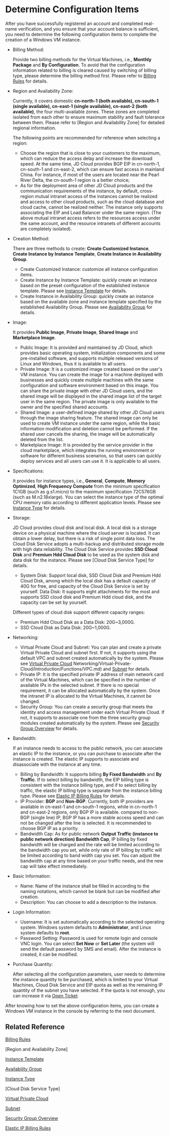# Determine Configuration Items
After you have successfully registered an account and completed real-name verification, and you ensure that your account balance is sufficient, you need to determine the following configuration items to complete the creation of a Windows VM instance.

* Billing Method:
   
   Provide two billing methods for the Virtual Machines, i.e., **Monthly Package** and **By Configuration**. To avoid that the configuration information related to billing is cleared caused by switching of billing type, please determine the billing method first. Please refer to [Billing Rules](../Pricing/Billing-Rules.md) for details.

* Region and Availability Zone:

	Currently, it covers domestic **cn-north-1 (both available), cn-south-1 (single available), cn-east-1 (single available), cn-east-2 (both available)**, the four multi-available zones. These zones are completed isolated from each other to ensure maximum stability and fault tolerance between them. Please refer to [Region and Availability Zone] for detailed regional information.

	The following points are recommended for reference when selecting a region:

	* Choose the region that is close to your customers to the maximum, which can reduce the access delay and increase the download speed. At the same time, JD Cloud provides BGP EIP in cn-north-1, cn-south-1 and cn-east-2, which can ensure fast access in mainland China. For instance, if most of the users are located near the Pearl River Delta, the cn-south-1 region is a better choice;
	* As for the deployment area of ​​other JD Cloud products and the communication requirements of the instance, by default, cross-region mutual intranet access of the instances cannot be realized and access to other cloud products, such as the cloud database and cloud cache, cannot be realized neither. The instance only supports associating the EIP and Load Balancer under the same region.
(The above mutual intranet access refers to the resources access under the same account, and the resource intranets of different accounts are completely isolated).

* Creation Method:
   
   There are three methods to create: **Create Customized Instance**, **Create Instance by Instance Template**, **Create Instance in Availability Group**.
    * Create Customized Instance: customize all instance configuration items.
    * Create Instance by Instance Template: quickly create an instance based on the preset configuration of the established instance template. Please see [Instance Template](../Operation-Guide/Instance-Template/Overview.md) for details.
    * Create Instance in Availability Group: quickly create an instance based on the available zone and instance template specified by the established Availability Group. Please see [Availability Group](../../Availability-Group/Introduction/Overview.md) for details.
* Image:
   
   It provides **Public Image**, **Private Image**, **Shared Image** and **Marketplace Image**.
   
   * Public Image: It is provided and maintained by JD Cloud, which provides basic operating system, initialization components and some pre-installed software, and supports multiple released versions of Linux and Windows, thus it is available to all users.
   * Private Image: It is a customized image created based on the user's VM instance. You can create the image for a machine deployed with businesses and quickly create multiple machines with the same configuration and software environment based on this image. You can share the private image with other JD Cloud users, and the shared image will be displayed in the shared image list of the target user in the same region. The private image is only available to the owner and the specified shared accounts.
   * Shared Image: a user-defined image shared by other JD Cloud users through the image sharing feature. The shared image can only be used to create VM instance under the same region, while the basic information modification and deletion cannot be performed. If the shared user cancels the sharing, the image will be automatically deleted from the list.
   * Marketplace Image: It is provided by the service provider in the cloud marketplace, which integrates the running environment or software for different business scenarios, so that users can quickly deploy services and all users can use it. It is applicable to all users.       
* Specifications:
    
    It provides for instance types, i.e., **General**, **Compute**, **Memory Optimized**, **High Frequency Compute** from the minimum specification 1C1GB (such as g.s1.micro) to the maximum specification 72C576GB (such as M.n2.18xlarge). You can select the instance type of the optimal CPU memory ratio according to different application levels. Please see [Instance Type](../Introduction/Instance-Type-Family.md) for details.
* Storage:
    
    JD Cloud provides cloud disk and local disk. A local disk is a storage device on a physical machine where the cloud server is located. It can obtain a lower delay, but there is a risk of single point data loss. The Cloud Disk Service adopts a multi-backup and distributed storage mode with high data reliability. The Cloud Disk Service provides **SSD Cloud Disk** and **Premium Hdd Cloud Disk** to be used as the system disk and data disk for the instance. Please see [Cloud Disk Service Type] for details.
    
    * System Disk: Support local disk, SSD Cloud Disk and Premium Hdd Cloud Disk, among which the local disk has a default capacity of 40G for free, and capacity of the Cloud Disk Service is set by yourself.
    Data Disk: It supports eight attachments for the most and supports SSD cloud disk and Premium Hdd cloud disk, and the capacity can be set by yourself.
    
   Different types of cloud  disk support different capacity ranges:
   
   * Premium Hdd Cloud Disk as a Data Disk: 20G~3,000G.                
   * SSD Cloud Disk as Data Disk: 20G~1,000G. 
 
* Networking:
    * Virtual Private Cloud and Subnet: You can plan and create a private Virtual Private Cloud and subnet first. If not, it supports using the default VPC and subnet created automatically by the system. Please see [Virtual Private Cloud](../../../) Networking/Virtual-Private-Cloud/Introduction/Functions/VPC.md) and [Subnet](../../..//Networking/Virtual-Private-Cloud/Introduction/Functions/Subnet.md) for details.
    * Private IP: It is the specified private IP address of main network card of the Virtual Machines, which can be specified in the number of available IPs in the selected subnet. If there is no special requirement, it can be allocated automatically by the system. Once the intranet IP is allocated to the Virtual Machines, it cannot be changed.
    * Security Group: You can create a security group that meets the identity and access management under each Virtual Private Cloud. If not, it supports to associate one from the three security group modules created automatically by the system. Please see [Security Group Overview](../../../Networking/Virtual-Private-Cloud/Introduction/Functions/Security-Group.md) for details.
 
 * Bandwidth:
   
	If an instance needs to access to the public network, you can associate an elastic IP to the instance, or you can purchase to associate after the instance is created. The elastic IP supports to associate and disassociate with the instance at any time.
    
    * Billing by Bandwidth: It supports billing **By Fixed Bandwidth** and **By Traffic**.  If to select billing by bandwidth, the EIP billing type is consistent with the instance billing type, and if to select billing by traffic, the elastic IP billing type is separate from the instance billing type. Please see [Elastic IP Billing Rules](../../../Networking/Elastic-IP/Pricing/Billing-Rules.md) for details.
    * IP Provider: **BGP** and **Non-BGP**. Currently, both IP providers are available in cn-east-1 and cn-south-1 regions, while in cn-north-1 and cn-east-2 regions, only BGP IP is available.  compared to non-BGP (single line) IP, BGP IP has a more stable access speed and can not be changed after the line is selected. It is recommended to choose BGP IP as a priority.
    * Bandwidth Cap: As for public network **Output Traffic (instance to public network direction) Bandwidth Cap**, IP billing by fixed bandwidth will be charged and the rate will be limited according to the bandwidth cap you set, while only rate of IP billing by traffic will be limited according to band width cap you set. You can adjust the bandwidth cap at any time based on your traffic needs, and the new cap will take effect immediately.

* Basic Information:
    * Name: Name of the instance shall be filled in according to the naming notations, which cannot be blank but can be modified after creation.
    * Description: You can choose to add a description to the instance.

* Login Information:
    * Username: It is set automatically according to the selected operating system. Windows system defaults to **Administrator**, and Linux system defaults to **root**.
    * Password Setting: Password is used for remote login and console VNC login. You can select **Set Now** or **Set Later** (the system will send the default password by SMS and email). After the instance is created, it can be modified.


* Purchase Quantity:
   
   After selecting all the configuration parameters, user needs to determine the instance quantity to be purchased, which is limited to your Virtual Machines, Cloud Disk Service and EIP quota as well as the remaining IP quantity of the subnet you have selected. If the quota is not enough, you can increase it via [Open Ticket](https://ticket.jdcloud.com/myorder/submit). 

After knowing how to set the above configuration items, you can create a Windows VM instance in the console by referring to the next document.

## Related Reference

[Billing Rules](../Pricing/Billing-Rules.md)

[Region and Availability Zone]

[Instance Template](../Operation-Guide/Instance-Template/Overview.md)

[Availability Group](../../Availability-Group/Introduction/Overview.md)

[Instance Type](../Introduction/Instance-Type-Family.md)

[Cloud Disk Service Type]

[Virtual Private Cloud](../../../Networking/Virtual-Private-Cloud/Introduction/Functions/VPC.md)

[Subnet](../../../Networking/Virtual-Private-Cloud/Introduction/Functions/Subnet.md)

[Security Group Overview](../../../Networking/Virtual-Private-Cloud/Introduction/Functions/Security-Group.md)

[Elastic IP Billing Rules](../../../Networking/Elastic-IP/Pricing/Billing-Rules.md)



